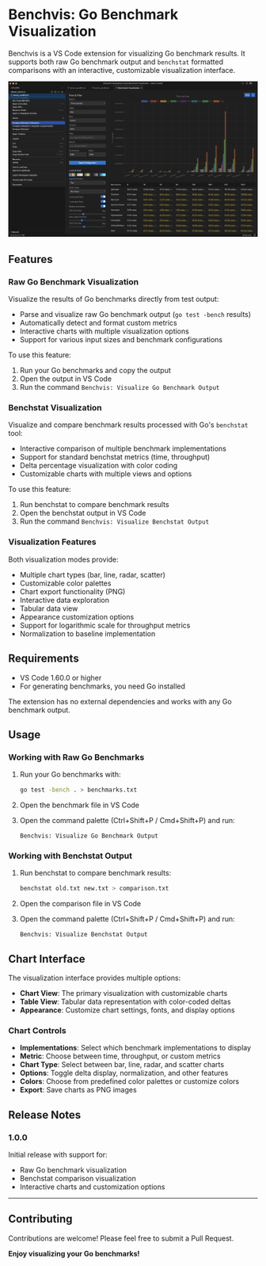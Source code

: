 # Benchvis: Go Benchmark Visualization

Benchvis is a VS Code extension for visualizing Go benchmark results. It supports both raw Go benchmark output and `benchstat` formatted comparisons with an interactive, customizable visualization interface.

![Benchvis Logo](usage.png)

## Features

### Raw Go Benchmark Visualization

Visualize the results of Go benchmarks directly from test output:

- Parse and visualize raw Go benchmark output (`go test -bench` results)
- Automatically detect and format custom metrics
- Interactive charts with multiple visualization options
- Support for various input sizes and benchmark configurations

To use this feature:

1. Run your Go benchmarks and copy the output
2. Open the output in VS Code
3. Run the command `Benchvis: Visualize Go Benchmark Output`

### Benchstat Visualization

Visualize and compare benchmark results processed with Go's `benchstat` tool:

- Interactive comparison of multiple benchmark implementations
- Support for standard benchstat metrics (time, throughput)
- Delta percentage visualization with color coding
- Customizable charts with multiple views and options

To use this feature:

1. Run benchstat to compare benchmark results
2. Open the benchstat output in VS Code
3. Run the command `Benchvis: Visualize Benchstat Output`

### Visualization Features

Both visualization modes provide:

- Multiple chart types (bar, line, radar, scatter)
- Customizable color palettes
- Chart export functionality (PNG)
- Interactive data exploration
- Tabular data view
- Appearance customization options
- Support for logarithmic scale for throughput metrics
- Normalization to baseline implementation

## Requirements

- VS Code 1.60.0 or higher
- For generating benchmarks, you need Go installed

The extension has no external dependencies and works with any Go benchmark output.

## Usage

### Working with Raw Go Benchmarks

1. Run your Go benchmarks with:

   ```sh
   go test -bench . > benchmarks.txt
   ```

2. Open the benchmark file in VS Code

3. Open the command palette (Ctrl+Shift+P / Cmd+Shift+P) and run:

   ```plain
   Benchvis: Visualize Go Benchmark Output
   ```

### Working with Benchstat Output

1. Run benchstat to compare benchmark results:

   ```sh
   benchstat old.txt new.txt > comparison.txt
   ```

2. Open the comparison file in VS Code

3. Open the command palette (Ctrl+Shift+P / Cmd+Shift+P) and run:

   ```plain
   Benchvis: Visualize Benchstat Output
   ```

## Chart Interface

The visualization interface provides multiple options:

- **Chart View**: The primary visualization with customizable charts
- **Table View**: Tabular data representation with color-coded deltas
- **Appearance**: Customize chart settings, fonts, and display options

### Chart Controls

- **Implementations**: Select which benchmark implementations to display
- **Metric**: Choose between time, throughput, or custom metrics
- **Chart Type**: Select between bar, line, radar, and scatter charts
- **Options**: Toggle delta display, normalization, and other features
- **Colors**: Choose from predefined color palettes or customize colors
- **Export**: Save charts as PNG images

## Release Notes

### 1.0.0

Initial release with support for:

- Raw Go benchmark visualization
- Benchstat comparison visualization
- Interactive charts and customization options

---

## Contributing

Contributions are welcome! Please feel free to submit a Pull Request.

**Enjoy visualizing your Go benchmarks!**
